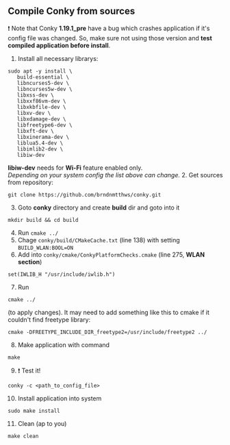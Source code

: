 ## Compile Conky from sources
❗ Note that Conky **1.19.1_pre** have a bug which crashes application if it's config file was changed. So, make sure not using those version and **test compiled application before install**.

1. Install all necessary librarys:
```shell
sudo apt -y install \
   build-essential \
   libncurses5-dev \
   libncurses5w-dev \
   libxss-dev \
   libxxf86vm-dev \
   libxkbfile-dev \
   libxv-dev \
   libxdamage-dev \
   libfreetype6-dev \
   libxft-dev \
   libxinerama-dev \
   liblua5.4-dev \
   libimlib2-dev \
   libiw-dev
```
**libiw-dev** needs for **Wi-Fi** feature enabled only.
<br/>_Depending on your system config the list above can change._
2. Get sources from repository:
```shell
git clone https://github.com/brndnmtthws/conky.git
```
3. Goto **conky** directory and create **build** dir and goto into it
```shell
mkdir build && cd build
```
4. Run `cmake ../`
5. Chage `conky/build/CMakeCache.txt`  (line 138) with setting `BUILD_WLAN:BOOL=ON`
6. Add into `conky/cmake/ConkyPlatformChecks.cmake` (line 275, **WLAN section**)
```shell
set(IWLIB_H "/usr/include/iwlib.h")
```
7. Run 
```shell
cmake ../
```
(to apply changes). It may need to add something like this to cmake if it couldn't find freetype library:
```shell
cmake -DFREETYPE_INCLUDE_DIR_freetype2=/usr/include/freetype2 ../
```
8. Make application with command 
```shell
make
```
9. ❗ Test it!
```shell
conky -c <path_to_config_file>
```
10. Install application into system
```shell
sudo make install
```
11. Clean (ap to you)
```shell
make clean
```